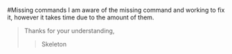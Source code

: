 #Missing commands
I am aware of the missing command and working to fix it, however it takes time due to the amount of them.
> Thanks for your understanding,
>> Skeleton
